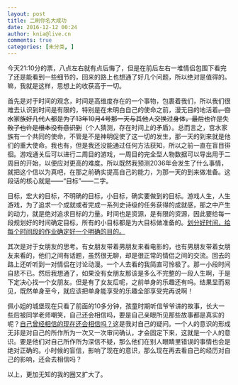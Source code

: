 ```yaml
---
layout: post
title: 二刷你名大成功
date: 2016-12-12 00:24
author: knia@live.cn
comments: true
categories: [未分类, ]
---
```

今天21:10分的票，八点左右就有点后悔了，但是在前后左右一堆情侣包围下看完了还是能看到一些细节的，回来的路上也想通了好几个问题，所以绝对是值得的。嘛，我就是这样，思想上的收获高于一切。<!--more-->

首先是对于时间的观念，时间是高维度存在的一个事物，包裹着我们，所以我们很难去认识到时间是有限的，特别是在未明白自己的使命之前，漫无目的地活着<del>。宫水家族好几代人都是为了13年10月4号那一天与其他人交换过身体，最后也许是失败了也许是根本没有意识到</del>（个人猜测，存在时间上的矛盾）。总而言之，宫水家族有一个共同的使命，不管是不是神明促使了这一切的发生，那一天的到来就是他们的重大使命。我也有，但是我还没能通过任何方法获知，所以之前一直在盲目徘徊。游戏通关后可以进行二周目的游戏，一周目的完全型人物数据可以导出用于二周目的开始，以便应对更高的难度。所以既然我预测2036年会发生了什么事情，就把这个信以为真吧，在那之前确实提高自己的能力，为那一天的到来做准备。这段话的核心就是——“目标”——二字。

目标，宏大的目标，不明确的目标，小目标，确实要做到的目标。游戏人生，人生游戏，为了追求一个成就或者完成一系列史诗级的任务获得的成就感，那之中产生的动力，就是绝对追求目标的力量。时间也是资源，是有限的资源，因此要给每一段规划好的时间确定目标，所有的小目标都是为大目标做准备的。<span style="text-decoration: underline;">划分好时间，给每个时间段的作业确定好一个明确的目的。</span>

其次是对于女朋友的思考。有女朋友带着男朋友来看电影的，也有男朋友带着女朋友来看的，他们之间有话题，虽然很无聊，却是很正常的情侣之间的交流。回去的路上还听听到一对情侣在讨论动漫。一个人去看的我简直可怜极了。那一小段时间自悲不已。然后我想通了，如果没有女朋友那该是多么不完整的一段人生啊，于是下定决心找一个女朋友。但是有了女友后呢，之前单身的乐趣还有吗。结果显而易见，既然单身至今，就应该把单身能享受的乐趣全部享受完再说啊！

佩小姐的城堡现在只看了前面的10多分钟，孩童时期听信爷爷讲的故事，长大一些后被同学老师嘲笑，自己还会相信吗，要是自己亲眼所见那些故事都是真实的呢？<span style="text-decoration: underline;">自己曾经相信的现在还会相信吗？</span>这是我对自己的疑问。一个人的意识的形成无非是对自己的所作所为一次又一次审问确认，才会固定下来，这就是一个人的意识。要是他们对自己所作所为深信不疑，那么他们在别人眼睛里错误的事情也会是绝对正确的。小时候的盲信，影响了现在的意识，那么现在再去看自己的经历对自己的影响，还会去相信吗？

以上，更加无知的我的圈又扩大了。
